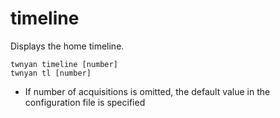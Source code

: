 # timeline

Displays the home timeline.

```
twnyan timeline [number]
twnyan tl [number]
```

- If number of acquisitions is omitted, the default value in the configuration file is specified
